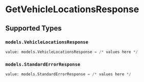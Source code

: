 # GetVehicleLocationsResponse


## Supported Types

### `models.VehicleLocationsResponse`

```python
value: models.VehicleLocationsResponse = /* values here */
```

### `models.StandardErrorResponse`

```python
value: models.StandardErrorResponse = /* values here */
```

